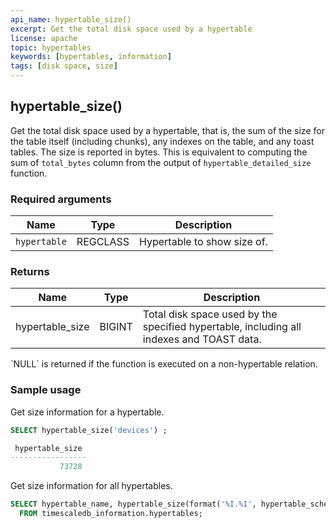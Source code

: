 ```yaml
---
api_name: hypertable_size()
excerpt: Get the total disk space used by a hypertable
license: apache
topic: hypertables
keywords: [hypertables, information]
tags: [disk space, size]
---
```


## hypertable_size()  

Get the total disk space used by a hypertable, that is, the sum of the
size for the table itself (including chunks), any indexes on the
table, and any toast tables. The size is reported in bytes. This is
equivalent to computing the sum of `total_bytes` column from the
output of `hypertable_detailed_size` function.

### Required arguments

|Name|Type|Description|
|---|---|---|
| `hypertable` | REGCLASS | Hypertable to show size of. |

### Returns 
|Name|Type|Description|
|---|---|---|
|hypertable_size| BIGINT | Total disk space used by the specified hypertable, including all indexes and TOAST data. |

<highlight type="tip">
`NULL` is returned if the function is executed on a non-hypertable relation.
</highlight>

### Sample usage 
Get size information for a hypertable.
```sql
SELECT hypertable_size('devices') ;

 hypertable_size
-----------------
           73728
```

Get size information for all hypertables.
```sql
SELECT hypertable_name, hypertable_size(format('%I.%I', hypertable_schema, hypertable_name)::regclass)
  FROM timescaledb_information.hypertables;
```
